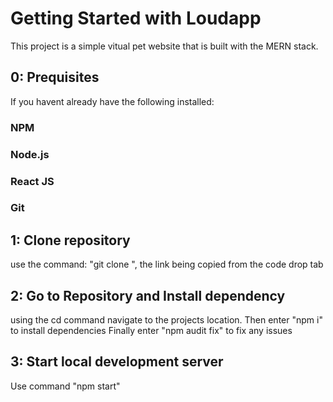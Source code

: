 # Getting Started with Loudapp

This project is a simple vitual pet website that is built with the MERN stack.

## 0: Prequisites

If you havent already have the following installed:
  ### NPM
  ### Node.js
  ### React JS
  ### Git

## 1: Clone repository

use the command: "git clone <insert link>", the link being copied from the code drop tab

## 2: Go to Repository and Install dependency

using the cd<repository-name> command navigate to the projects location.
Then enter "npm i" to install dependencies
Finally enter "npm audit fix" to fix any issues

## 3: Start local development server

Use command "npm start"
